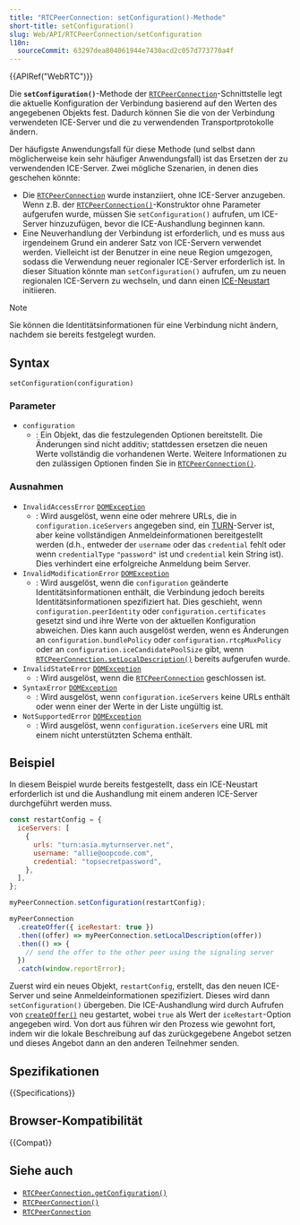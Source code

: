 ```yaml
---
title: "RTCPeerConnection: setConfiguration()-Methode"
short-title: setConfiguration()
slug: Web/API/RTCPeerConnection/setConfiguration
l10n:
  sourceCommit: 63297dea804061944e7430acd2c057d773770a4f
---
```


{{APIRef("WebRTC")}}

Die **`setConfiguration()`**-Methode der [`RTCPeerConnection`](/de/docs/Web/API/RTCPeerConnection)-Schnittstelle legt die aktuelle Konfiguration der Verbindung basierend auf den Werten des angegebenen Objekts fest. Dadurch können Sie die von der Verbindung verwendeten ICE-Server und die zu verwendenden Transportprotokolle ändern.

Der häufigste Anwendungsfall für diese Methode (und selbst dann möglicherweise kein sehr häufiger Anwendungsfall) ist das Ersetzen der zu verwendenden ICE-Server. Zwei mögliche Szenarien, in denen dies geschehen könnte:

- Die [`RTCPeerConnection`](/de/docs/Web/API/RTCPeerConnection) wurde instanziiert, ohne ICE-Server anzugeben. Wenn z.B. der [`RTCPeerConnection()`](/de/docs/Web/API/RTCPeerConnection/RTCPeerConnection)-Konstruktor ohne Parameter aufgerufen wurde, müssen Sie `setConfiguration()` aufrufen, um ICE-Server hinzuzufügen, bevor die ICE-Aushandlung beginnen kann.
- Eine Neuverhandlung der Verbindung ist erforderlich, und es muss aus irgendeinem Grund ein anderer Satz von ICE-Servern verwendet werden. Vielleicht ist der Benutzer in eine neue Region umgezogen, sodass die Verwendung neuer regionaler ICE-Server erforderlich ist. In dieser Situation könnte man `setConfiguration()` aufrufen, um zu neuen regionalen ICE-Servern zu wechseln, und dann einen [ICE-Neustart](/de/docs/Web/API/WebRTC_API/Session_lifetime#ice_restart) initiieren.

> [!NOTE]
> Sie können die Identitätsinformationen für eine Verbindung nicht ändern, nachdem sie bereits festgelegt wurden.

## Syntax

```js-nolint
setConfiguration(configuration)
```

### Parameter

- `configuration`
  - : Ein Objekt, das die festzulegenden Optionen bereitstellt. Die Änderungen sind nicht additiv; stattdessen ersetzen die neuen Werte vollständig die vorhandenen Werte. Weitere Informationen zu den zulässigen Optionen finden Sie in [`RTCPeerConnection()`](/de/docs/Web/API/RTCPeerConnection/RTCPeerConnection#parameters).

### Ausnahmen

- `InvalidAccessError` [`DOMException`](/de/docs/Web/API/DOMException)
  - : Wird ausgelöst, wenn eine oder mehrere URLs, die in `configuration.iceServers` angegeben sind, ein [TURN](/de/docs/Glossary/TURN)-Server ist, aber keine vollständigen Anmeldeinformationen bereitgestellt werden (d.h., entweder der `username` oder das `credential` fehlt oder wenn `credentialType` `"password"` ist und `credential` kein String ist). Dies verhindert eine erfolgreiche Anmeldung beim Server.
- `InvalidModificationError` [`DOMException`](/de/docs/Web/API/DOMException)
  - : Wird ausgelöst, wenn die `configuration` geänderte Identitätsinformationen enthält, die Verbindung jedoch bereits Identitätsinformationen spezifiziert hat. Dies geschieht, wenn `configuration.peerIdentity` oder `configuration.certificates` gesetzt sind und ihre Werte von der aktuellen Konfiguration abweichen. Dies kann auch ausgelöst werden, wenn es Änderungen an `configuration.bundlePolicy` oder `configuration.rtcpMuxPolicy` oder an `configuration.iceCandidatePoolSize` gibt, wenn [`RTCPeerConnection.setLocalDescription()`](/de/docs/Web/API/RTCPeerConnection/setLocalDescription) bereits aufgerufen wurde.
- `InvalidStateError` [`DOMException`](/de/docs/Web/API/DOMException)
  - : Wird ausgelöst, wenn die [`RTCPeerConnection`](/de/docs/Web/API/RTCPeerConnection) geschlossen ist.
- `SyntaxError` [`DOMException`](/de/docs/Web/API/DOMException)
  - : Wird ausgelöst, wenn `configuration.iceServers` keine URLs enthält oder wenn einer der Werte in der Liste ungültig ist.
- `NotSupportedError` [`DOMException`](/de/docs/Web/API/DOMException)
  - : Wird ausgelöst, wenn `configuration.iceServers` eine URL mit einem nicht unterstützten Schema enthält.

## Beispiel

In diesem Beispiel wurde bereits festgestellt, dass ein ICE-Neustart erforderlich ist und die Aushandlung mit einem anderen ICE-Server durchgeführt werden muss.

```js
const restartConfig = {
  iceServers: [
    {
      urls: "turn:asia.myturnserver.net",
      username: "allie@oopcode.com",
      credential: "topsecretpassword",
    },
  ],
};

myPeerConnection.setConfiguration(restartConfig);

myPeerConnection
  .createOffer({ iceRestart: true })
  .then((offer) => myPeerConnection.setLocalDescription(offer))
  .then(() => {
    // send the offer to the other peer using the signaling server
  })
  .catch(window.reportError);
```

Zuerst wird ein neues Objekt, `restartConfig`, erstellt, das den neuen ICE-Server und seine Anmeldeinformationen spezifiziert. Dieses wird dann `setConfiguration()` übergeben. Die ICE-Aushandlung wird durch Aufrufen von [`createOffer()`](/de/docs/Web/API/RTCPeerConnection/createOffer) neu gestartet, wobei `true` als Wert der `iceRestart`-Option angegeben wird. Von dort aus führen wir den Prozess wie gewohnt fort, indem wir die lokale Beschreibung auf das zurückgegebene Angebot setzen und dieses Angebot dann an den anderen Teilnehmer senden.

## Spezifikationen

{{Specifications}}

## Browser-Kompatibilität

{{Compat}}

## Siehe auch

- [`RTCPeerConnection.getConfiguration()`](/de/docs/Web/API/RTCPeerConnection/getConfiguration)
- [`RTCPeerConnection()`](/de/docs/Web/API/RTCPeerConnection/RTCPeerConnection)
- [`RTCPeerConnection`](/de/docs/Web/API/RTCPeerConnection)

